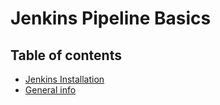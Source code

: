 # Jenkins Pipeline Basics

## Table of contents

* [Jenkins Installation]([#01_Jenkins_Installation](https://github.com/dhvanikam/JenkinsPipeline/tree/fd34fd05c5ab7c1ed15a4d6ed1a5be10c8c299f2/01_Jenkins_Installation)https://github.com/dhvanikam/JenkinsPipeline/tree/fd34fd05c5ab7c1ed15a4d6ed1a5be10c8c299f2/01_Jenkins_Installation)
* [General info](#general-info)
